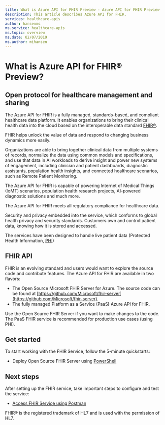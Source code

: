 ```yaml
---
title: What is Azure API for FHIR Preview - Azure API for FHIR Preview
description: This article describes Azure API for FHIR.
services: healthcare-apis
author: hansenms
ms.service: healthcare-apis
ms.topic: overview
ms.date: 02/07/2019
ms.author: mihansen
---
```


# What is Azure API for FHIR&reg; Preview?

## Open protocol for healthcare management and sharing

The Azure API for FHIR is a fully managed, standards-based, and compliant healthcare data platform. It enables organizations to bring their clinical health data into the cloud based on the interoperable data standard [FHIR&reg;](https://hl7.org/fhir). 

FHIR helps unlock the value of data and respond to changing business dynamics more easily. 

Organizations are able to bring together clinical data from multiple systems of records, normalize the data using common models and specifications, and use that data in AI workloads to derive insight and power new systems of engagement, including clinician and patient dashboards, diagnostic assistants, population health insights, and connected healthcare scenarios, such as Remote Patient Monitoring.  

The Azure API for FHIR is capable of powering Internet of Medical Things (IoMT) scenarios, population health research projects, AI-powered diagnostic solutions and much more.

The Azure API for FHIR meets all regulatory compliance for healthcare data.

Security and privacy embedded into the service, which conforms to global health privacy and security standards. Customers own and control patient data, knowing how it is stored and accessed.

The services have been designed to handle live patient data (Protected Health Information, [PHI](https://www.hhs.gov/answers/hipaa/what-is-phi/index.html))

## FHIR API

FHIR is an evolving standard and users would want to explore the source code and contribute features. The Azure API for FHIR are available in two flavors:

* The Open Source Microsoft FHIR Server for Azure. The source code can be found at [https://github.com/Microsoft/fhir-server](https://github.com/Microsoft/fhir-server).
* The fully managed Platform as a Service (PaaS) Azure API for FHIR.

Use the Open Source FHIR Server if you want to make changes to the code. The PaaS FHIR service is recommended for production use cases (using PHI).

## Get started

To start working with the FHIR Service, follow the 5-minute quickstarts:

* Deploy Open Source FHIR Server using [PowerShell](fhir-oss-powershell-quickstart.md)

## Next steps

After setting up the FHIR service, take important steps to configure and test the service:

* [Access FHIR Service using Postman](access-fhir-postman-tutorial.md)

FHIR&reg; is the registered trademark of HL7 and is used with the permission of HL7.
